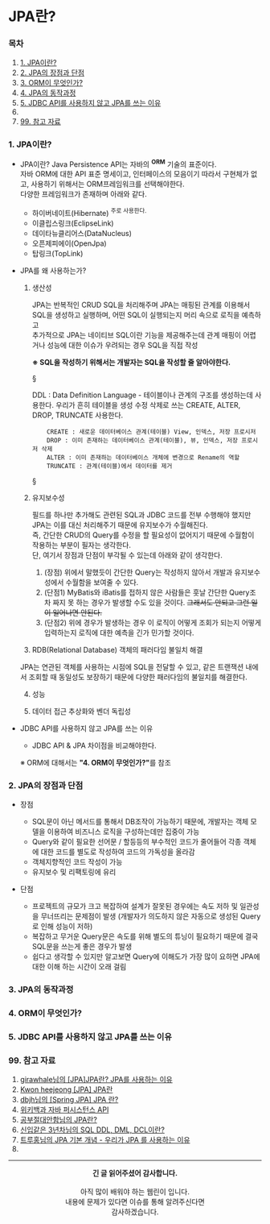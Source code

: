 # JPA란? 
### 목차
1. [1. JPA이란?](https://github.com/hongcoding94/JPA_storage/blob/main/JPA_%EC%9D%B4%EB%A1%A0/JPA_%EC%A0%95%EB%A6%AC/001.%20JPA%EB%9E%80%3F.md#1-jpa%EC%9D%B4%EB%9E%80)
2. [2. JPA의 장점과 단점](https://github.com/hongcoding94/JPA_storage/blob/main/JPA_%EC%9D%B4%EB%A1%A0/JPA_%EC%A0%95%EB%A6%AC/001.%20JPA%EB%9E%80%3F.md#2-jpa%EC%9D%98-%EC%9E%A5%EC%A0%90%EA%B3%BC-%EB%8B%A8%EC%A0%90)
3. [3. ORM이 무엇인가?](https://github.com/hongcoding94/JPA_storage/blob/main/JPA_%EC%9D%B4%EB%A1%A0/JPA_%EC%A0%95%EB%A6%AC/001.%20JPA%EB%9E%80%3F.md#3-jpa%EC%9D%98-%EB%8F%99%EC%9E%91%EA%B3%BC%EC%A0%95)
4. [4. JPA의 동작과정](https://github.com/hongcoding94/JPA_storage/blob/main/JPA_%EC%9D%B4%EB%A1%A0/JPA_%EC%A0%95%EB%A6%AC/001.%20JPA%EB%9E%80%3F.md#4-orm%EC%9D%B4-%EB%AC%B4%EC%97%87%EC%9D%B8%EA%B0%80)
5. [5. JDBC API를 사용하지 않고 JPA를 쓰는 이유](https://github.com/hongcoding94/JPA_storage/blob/main/JPA_%EC%9D%B4%EB%A1%A0/JPA_%EC%A0%95%EB%A6%AC/001.%20JPA%EB%9E%80%3F.md#5-jdbc-api%EB%A5%BC-%EC%82%AC%EC%9A%A9%ED%95%98%EC%A7%80-%EC%95%8A%EA%B3%A0-jpa%EB%A5%BC-%EC%93%B0%EB%8A%94-%EC%9D%B4%EC%9C%A0)
6. []()
7. [99. 참고 자료](https://github.com/hongcoding94/JPA_storage/blob/main/JPA_%EC%9D%B4%EB%A1%A0/JPA_%EC%A0%95%EB%A6%AC/001.%20JPA%EB%9E%80%3F.md#99-%EC%B0%B8%EA%B3%A0-%EC%9E%90%EB%A3%8C)


### 1. JPA이란?

 - JPA이란?
   Java Persistence API는 자바의 <sup>**ORM**</sup> 기술의 표준이다.</br>
   자바 ORM에 대한 API 표준 명세이고, 인터페이스의 모음이기 따라서 구현체가 없고, 사용하기 위해서는 ORM프레임워크를 선택해야한다.</br>
   다양한 프레임워크가 존재하며 아래와 같다.
    - 하이버네이트(Hibernate) <sup>주로 사용한다.</sup>
    - 이클립스링크(EclipseLink)
    - 데이타뉴클리어스(DataNucleus)
    - 오픈제피에이(OpenJpa)
    - 탑링크(TopLink)
  
  
 - JPA를 왜 사용하는가?
   
   1. 생산성
      
      JPA는 반복적인 CRUD SQL을 처리해주며 JPA는 매핑된 관계를 이용해서 SQL을 생성하고 실행하며, 어떤 SQL이 실행되는지 머리 속으로 로직을 예측하고<br/>
      추가적으로 JPA는 네이티브 SQL이란 기능을 제공해주는데 관계 매핑이 어렵거나 성능에 대한 이슈가 우려되는 경우 SQL을 직접 작성
      
      **※ SQL을 작성하기 위해서는 개발자는 SQL을 작성할 줄 알아야한다.**
      
      § 
      
        DDL : Data Definition Language - 테이블이나 관계의 구조를 생성하는데 사용한다.
              우리가 흔히 테이블을 생성 수정 삭제로 쓰는 CREATE, ALTER, DROP, TRUNCATE 사용한다.
              
              CREATE : 새로운 데이터베이스 관계(테이블) View, 인덱스, 저장 프로시저
              DROP : 이미 존재하는 데이터베이스 관계(테이블), 뷰, 인덱스, 저장 프로시저 삭제
              ALTER : 이미 존재하는 데이터베이스 개체에 변경으로 Rename의 역할
              TRUNCATE : 관계(테이블)에서 데이터를 제거
      §
   
   2. 유지보수성
   
      필드를 하나만 추가해도 관련된 SQL과 JDBC 코드를 전부 수행해야 했지만 JPA는 이를 대신 처리해주기 때문에 유지보수가 수월해진다.<br/>
      즉, 간단한 CRUD의 Query를 수정을 할 필요성이 없어지기 때문에 수월함이 작용하는 부분이 필자는 생각한다.<br/>
      단, 여기서 장점과 단점이 부각될 수 있는데 아래와 같이 생각한다.<br/>
      
        1. (장점) 위에서 말했듯이 간단한 Query는 작성하지 않아서 개발과 유지보수성에서 수월함을 보여줄 수 있다.<br/>
        2. (단점1) MyBatis와 iBatis를 접하지 않은 사람들은 훗날 간단한 Query조차 짜지 못 하는 경우가 발생할 수도 있을 것이다. <s>그래서도 안되고 그런 일이 일어나면 안된다.</s><br/>
        3. (단점2) 위에 경우가 발생하는 경우 이 로직이 어떻게 조회가 되는지 어떻게 입력하는지 로직에 대한 예측을 긴가 민가할 것이다.
   
   3. RDB(Relational Database) 객체의 패러다임 불일치 해결

     JPA는 연관된 객체를 사용하는 시점에 SQL을 전달할 수 있고, 같은 트랜잭션 내에서 조회할 때 동일성도 보장하기 때문에 다양한 패러다임의 불일치를 해결한다.
  
   4. 성능
   
   
   5. 데이터 접근 추상화와 벤더 독립성

    
   

 - JDBC API를 사용하지 않고 JPA를 쓰는 이유
    - JDBC API & JPA 차이점을 비교해야한다.
      
      
      

    ※ ORM에 대해서는 <b>"4. ORM이 무엇인가?"</b>를 참조

### 2. JPA의 장점과 단점
 
  - 장점
    - SQL문이 아닌 메서드를 통해서 DB조작이 가능하기 때문에, 개발자는 객체 모델을 이용하여 비즈니스 로직을 구성하는데만 집중이 가능
    - Query와 같이 필요한 선어문 / 할등등의 부수적인 코드가 줄어들어 각종 객체에 대한 코드를 별도로 작성하여 코드의 가독성을 올라감
    - 객체지향적인 코드 작성이 가능
    - 유지보수 및 리팩토링에 유리


  - 단점 
    - 프로젝트의 규모가 크고 복잡하여 설계가 잘못된 경우에는 속도 저하 및 일관성 을 무너뜨리는 문제점이 발생
      (개발자가 의도하지 않은 자동으로 생성된 Query로 인해 성능이 저하)
    - 복잡하고 무거운 Query문은 속도를 위해 별도의 튜닝이 필요하기 때문에 결국 SQL문을 쓰는게 좋은 경우가 발생
    - 쉽다고 생각할 수 있지만 알고보면 Query에 이해도가 가장 많이 요하면 JPA에 대한 이해 하는 시간이 오래 걸림
    
 
 

### 3. JPA의 동작과정




### 4. ORM이 무엇인가?


### 5. JDBC API를 사용하지 않고 JPA를 쓰는 이유


### 99. 참고 자료
1. [girawhale님의 [JPA]JPA란? JPA를 사용하는 이유](https://girawhale.tistory.com/119)
2. [Kwon heejeong [JPA] JPA란](https://gmlwjd9405.github.io/2019/08/04/what-is-jpa.html)
3. [dbjh님의 [Spring JPA] JPA 란?](https://dbjh.tistory.com/77)
4. [위키백과 자바 퍼시스턴스 API](https://ko.wikipedia.org/wiki/%EC%9E%90%EB%B0%94_%ED%8D%BC%EC%8B%9C%EC%8A%A4%ED%84%B4%EC%8A%A4_API)
5. [공부절대안함님의 JPA란?](https://cantcoding.tistory.com/54)
6. [신입같은 3년차님의 SQL DDL, DML, DCL이란?](https://zzdd1558.tistory.com/88)
7. [트루홍님의 JPA 기본 개념 - 우리가 JPA 를 사용하는 이유](https://truehong.tistory.com/99)
8. []()

---
<div align="center">
  <b>긴 글 읽어주셨어 감사합니다.</b><br/><br/>
  아직 많이 배워야 하는 웹린이 입니다.<br/>
  내용에 문제가 있다면 이슈를 통해 알려주신다면 <br>
  감사하겠습니다.
</div>
